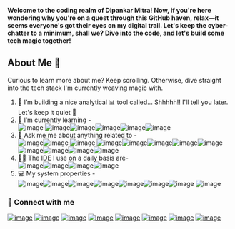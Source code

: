 **Welcome to the coding realm of Dipankar Mitra! Now, if you're here wondering why you're on a quest through this GitHub haven, relax—it seems everyone's got their eyes on my digital trail. Let's keep the cyber-chatter to a minimum, shall we? Dive into the code, and let's build some tech magic together!**

## About Me 🌟

Curious to learn more about me? Keep scrolling. Otherwise, dive straight into the tech stack I'm currently weaving magic with.

1. 🔭 I’m building a nice analytical 📊 tool called... Shhhhh!! I'll tell you later. Let's keep it quiet 🤫
2. 🌱 I’m currently learning -\
   ![image](https://img.shields.io/badge/fastapi-109989?style=for-the-badge&logo=FASTAPI&logoColor=white)
   ![image](https://img.shields.io/badge/Flask-000000?style=for-the-badge&logo=flask&logoColor=white)![image](https://img.shields.io/badge/React-20232A?style=for-the-badge&logo=react&logoColor=61DAFB)![image](https://img.shields.io/badge/TensorFlow-FF6F00?style=for-the-badge&logo=TensorFlow&logoColor=white)![image](https://img.shields.io/badge/Docker-2CA5E0?style=for-the-badge&logo=docker&logoColor=white)![image](https://img.shields.io/badge/kubernetes-326ce5.svg?&style=for-the-badge&logo=kubernetes&logoColor=white)
3. 💬 Ask me me about anything related to -\
   ![image](https://img.shields.io/badge/Python-FFD43B?style=for-the-badge&logo=python&logoColor=blue)![image](https://img.shields.io/badge/JavaScript-323330?style=for-the-badge&logo=javascript&logoColor=F7DF1E) ![image](https://img.shields.io/badge/PostgreSQL-316192?style=for-the-badge&logo=postgresql&logoColor=white) ![image](https://img.shields.io/badge/MySQL-005C84?style=for-the-badge&logo=mysql&logoColor=white)![image](https://img.shields.io/badge/Elastic_Search-005571?style=for-the-badge&logo=elasticsearch&logoColor=white)![image](https://img.shields.io/badge/DATADOG-632CA6?style=for-the-badge&logo=datadog&logoColor=white)![image](https://img.shields.io/badge/Apache_Kafka-231F20?style=for-the-badge&logo=apache-kafka&logoColor=white)![image](https://img.shields.io/badge/JWT-000000?style=for-the-badge&logo=JSON%20web%20tokens&logoColor=white)![image](https://img.shields.io/badge/gradle-02303A?style=for-the-badge&logo=gradle&logoColor=white)![image](https://img.shields.io/badge/GIT-E44C30?style=for-the-badge&logo=git&logoColor=white)![image](https://img.shields.io/badge/C%2B%2B-00599C?style=for-the-badge&logo=c%2B%2B&logoColor=white)![image](https://img.shields.io/badge/Bitbucket-0747a6?style=for-the-badge&logo=bitbucket&logoColor=white)
4. 👩‍💻 The IDE I use on a daily basis are-\
   ![image](https://img.shields.io/badge/VSCode-0078D4?style=for-the-badge&logo=visual%20studio%20code&logoColor=white)![image](https://img.shields.io/badge/PyCharm-000000.svg?&style=for-the-badge&logo=PyCharm&logoColor=white)![image](https://img.shields.io/badge/IntelliJ_IDEA-000000.svg?style=for-the-badge&logo=intellij-idea&logoColor=white)![image](https://img.shields.io/badge/Atom-66595C?style=for-the-badge&logo=Atom&logoColor=white)
5. 💻 My system properties -\
   ![image](https://img.shields.io/badge/Ubuntu-E95420?style=for-the-badge&logo=ubuntu&logoColor=white)![image](https://img.shields.io/badge/Google_chrome-4285F4?style=for-the-badge&logo=Google-chrome&logoColor=white)![image](https://img.shields.io/badge/Slack-4A154B?style=for-the-badge&logo=slack&logoColor=white)![image](https://img.shields.io/badge/Discord-5865F2?style=for-the-badge&logo=discord&logoColor=white)![image](https://img.shields.io/badge/Telegram-2CA5E0?style=for-the-badge&logo=telegram&logoColor=white)![image](https://img.shields.io/badge/Steam-000000?style=for-the-badge&logo=steam&logoColor=white)![image](https://img.shields.io/badge/Udemy-EC5252?style=for-the-badge&logo=Udemy&logoColor=white)
   ![image](https://img.shields.io/badge/Coursera-0056D2?style=for-the-badge&logo=Coursera&logoColor=white)

### 🔗 Connect with me

[![image](https://img.shields.io/badge/LinkedIn-0077B5?style=for-the-badge&logo=linkedin&logoColor=white)](https://www.linkedin.com/in/dipankar-mitra-/)
[![image](https://img.shields.io/badge/-LeetCode-FFA116?style=for-the-badge&logo=LeetCode&logoColor=black)](https://leetcode.com/Hoolee_/)
[![image](https://img.shields.io/badge/Medium-12100E?style=for-the-badge&logo=medium&logoColor=white)](https://medium.com/@dipankar9612)
[![image](https://img.shields.io/badge/GitHub-100000?style=for-the-badge&logo=github&logoColor=white)](https://github.com/TMGA-WAY)
[![image](https://img.shields.io/badge/GeeksforGeeks-298D46?style=for-the-badge&logo=geeksforgeeks&logoColor=white)](https://auth.geeksforgeeks.org/user/dipankar_mitra)
[![image](https://img.shields.io/badge/Stack_Overflow-FE7A16?style=for-the-badge&logo=stack-overflow&logoColor=white)](https://stackoverflow.com/users/8839424/dipankar-mitra)
[![image](https://img.shields.io/badge/Instagram-E4405F?style=for-the-badge&logo=instagram&logoColor=white)](https://www.instagram.com/mitra_babu/)
[![image](https://img.shields.io/badge/Kaggle-20BEFF?style=for-the-badge&logo=Kaggle&logoColor=white)](https://www.kaggle.com/dipankarmitra96)
